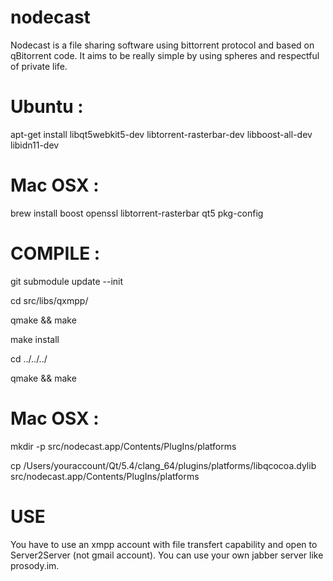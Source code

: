 nodecast
========

Nodecast is a file sharing software using bittorrent protocol and based on qBitorrent code.
It aims to be really simple by using spheres and respectful of private life.

Ubuntu :
========

apt-get install libqt5webkit5-dev libtorrent-rasterbar-dev libboost-all-dev libidn11-dev 


Mac OSX :
========

brew install boost openssl libtorrent-rasterbar qt5 pkg-config

COMPILE :
========

git submodule update --init

cd src/libs/qxmpp/

qmake && make

make install

cd ../../../

qmake && make

Mac OSX :
========

mkdir -p src/nodecast.app/Contents/PlugIns/platforms

cp /Users/youraccount/Qt/5.4/clang_64/plugins/platforms/libqcocoa.dylib src/nodecast.app/Contents/PlugIns/platforms

USE
====

You have to use an xmpp account with file transfert capability and open to Server2Server (not gmail account). You can use your own jabber server like prosody.im.
